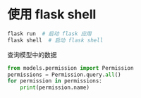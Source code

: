 # 使用 flask shell

```sh
flask run  # 启动 flask 应用
flask shell  # 启动 flask shell
```

查询模型中的数据

```python
from models.permission import Permission
permissions = Permission.query.all()
for permission in permissions:
    print(permission.name)
```
